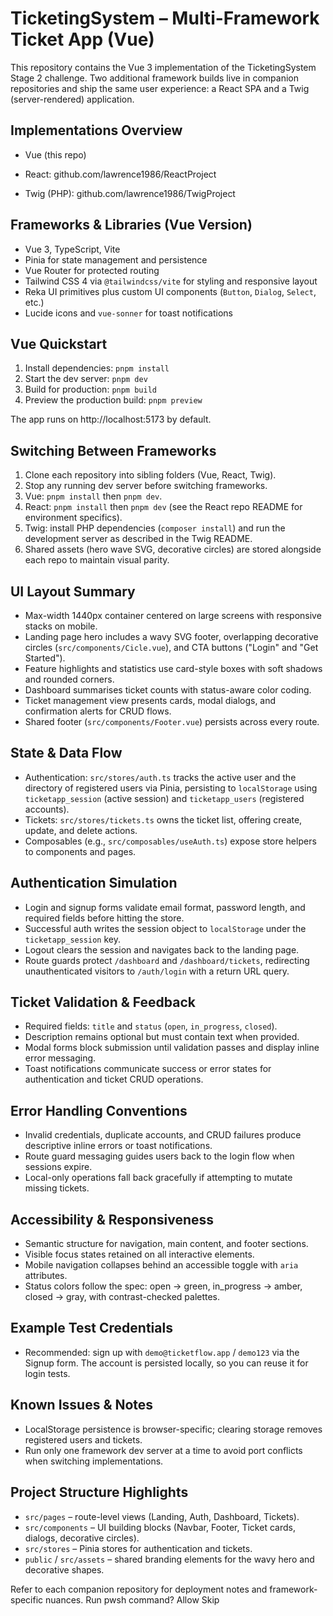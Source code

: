 # TicketingSystem – Multi-Framework Ticket App (Vue)

This repository contains the Vue 3 implementation of the TicketingSystem Stage 2 challenge. Two additional framework builds live in companion repositories and ship the same user experience: a React SPA and a Twig (server-rendered) application.

## Implementations Overview

- Vue (this repo)
- React: github.com/lawrence1986/ReactProject

- Twig (PHP): github.com/lawrence1986/TwigProject

## Frameworks & Libraries (Vue Version)

- Vue 3, TypeScript, Vite
- Pinia for state management and persistence
- Vue Router for protected routing
- Tailwind CSS 4 via `@tailwindcss/vite` for styling and responsive layout
- Reka UI primitives plus custom UI components (`Button`, `Dialog`, `Select`, etc.)
- Lucide icons and `vue-sonner` for toast notifications

## Vue Quickstart

1. Install dependencies: `pnpm install`
2. Start the dev server: `pnpm dev`
3. Build for production: `pnpm build`
4. Preview the production build: `pnpm preview`

The app runs on http://localhost:5173 by default.

## Switching Between Frameworks

1. Clone each repository into sibling folders (Vue, React, Twig).
2. Stop any running dev server before switching frameworks.
3. Vue: `pnpm install` then `pnpm dev`.
4. React: `pnpm install` then `pnpm dev` (see the React repo README for environment specifics).
5. Twig: install PHP dependencies (`composer install`) and run the development server as described in the Twig README.
6. Shared assets (hero wave SVG, decorative circles) are stored alongside each repo to maintain visual parity.

## UI Layout Summary

- Max-width 1440px container centered on large screens with responsive stacks on mobile.
- Landing page hero includes a wavy SVG footer, overlapping decorative circles (`src/components/Cicle.vue`), and CTA buttons ("Login" and "Get Started").
- Feature highlights and statistics use card-style boxes with soft shadows and rounded corners.
- Dashboard summarises ticket counts with status-aware color coding.
- Ticket management view presents cards, modal dialogs, and confirmation alerts for CRUD flows.
- Shared footer (`src/components/Footer.vue`) persists across every route.

## State & Data Flow

- Authentication: `src/stores/auth.ts` tracks the active user and the directory of registered users via Pinia, persisting to `localStorage` using `ticketapp_session` (active session) and `ticketapp_users` (registered accounts).
- Tickets: `src/stores/tickets.ts` owns the ticket list, offering create, update, and delete actions.
- Composables (e.g., `src/composables/useAuth.ts`) expose store helpers to components and pages.

## Authentication Simulation

- Login and signup forms validate email format, password length, and required fields before hitting the store.
- Successful auth writes the session object to `localStorage` under the `ticketapp_session` key.
- Logout clears the session and navigates back to the landing page.
- Route guards protect `/dashboard` and `/dashboard/tickets`, redirecting unauthenticated visitors to `/auth/login` with a return URL query.

## Ticket Validation & Feedback

- Required fields: `title` and `status` (`open`, `in_progress`, `closed`).
- Description remains optional but must contain text when provided.
- Modal forms block submission until validation passes and display inline error messaging.
- Toast notifications communicate success or error states for authentication and ticket CRUD operations.

## Error Handling Conventions

- Invalid credentials, duplicate accounts, and CRUD failures produce descriptive inline errors or toast notifications.
- Route guard messaging guides users back to the login flow when sessions expire.
- Local-only operations fall back gracefully if attempting to mutate missing tickets.

## Accessibility & Responsiveness

- Semantic structure for navigation, main content, and footer sections.
- Visible focus states retained on all interactive elements.
- Mobile navigation collapses behind an accessible toggle with `aria` attributes.
- Status colors follow the spec: open → green, in_progress → amber, closed → gray, with contrast-checked palettes.

## Example Test Credentials

- Recommended: sign up with `demo@ticketflow.app` / `demo123` via the Signup form. The account is persisted locally, so you can reuse it for login tests.

## Known Issues & Notes

- LocalStorage persistence is browser-specific; clearing storage removes registered users and tickets.
- Run only one framework dev server at a time to avoid port conflicts when switching implementations.

## Project Structure Highlights

- `src/pages` – route-level views (Landing, Auth, Dashboard, Tickets).
- `src/components` – UI building blocks (Navbar, Footer, Ticket cards, dialogs, decorative circles).
- `src/stores` – Pinia stores for authentication and tickets.
- `public` / `src/assets` – shared branding elements for the wavy hero and decorative shapes.

Refer to each companion repository for deployment notes and framework-specific nuances.
Run pwsh command?
Allow
Skip
